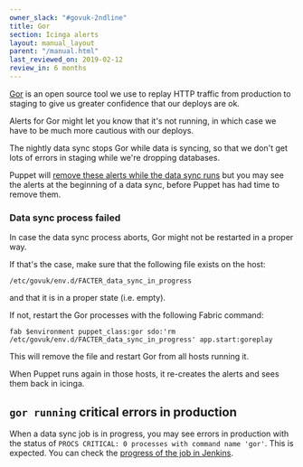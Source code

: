 ```yaml
---
owner_slack: "#govuk-2ndline"
title: Gor
section: Icinga alerts
layout: manual_layout
parent: "/manual.html"
last_reviewed_on: 2019-02-12
review_in: 6 months
---
```


[Gor][gor-gh] is an open source tool we use to replay HTTP traffic from
production to staging to give us greater confidence that our deploys are ok.

Alerts for Gor might let you know that it's not running, in which case we have
to be much more cautious with our deploys.

The nightly data sync stops Gor while data is syncing, so that we don't get
lots of errors in staging while we're dropping databases.

Puppet will [remove these alerts while the data sync runs][govuk-gor-data-sync]
but you may see the alerts at the beginning of a data sync, before Puppet has
had time to remove them.

### Data sync process failed

In case the data sync process aborts, Gor might not be restarted in a proper
way.

If that's the case, make sure that the following file exists on the host:

```
/etc/govuk/env.d/FACTER_data_sync_in_progress
```

and that it is in a proper state (i.e. empty).

If not, restart the Gor processes with the following Fabric command:

```
fab $environment puppet_class:gor sdo:'rm /etc/govuk/env.d/FACTER_data_sync_in_progress' app.start:goreplay
```

This will remove the file and restart Gor from all hosts running it.

When Puppet runs again in those hosts, it re-creates the alerts and sees
them back in icinga.

[gor-gh]: https://github.com/buger/goreplay/
[govuk-gor-data-sync]: https://github.com/alphagov/govuk-puppet/blob/06dd008d09/modules/govuk_gor/manifests/init.pp#L50

## `gor running` critical errors in production

When a data sync job is in progress, you may see errors in production with the status of
`PROCS CRITICAL: 0 processes with command name 'gor'`. This is expected. You can check
the [progress of the job in Jenkins](https://deploy.publishing.service.gov.uk/job/Copy_Data_to_Staging).
